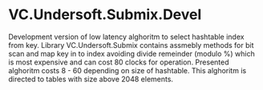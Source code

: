 # VC.Undersoft.Submix.Devel
Development version of low latency alghoritm to select hashtable index from key. Library VC.Undersoft.Submix contains assmebly methods for bit scan and map key in to index avoiding divide remeinder (modulo %) which is most expensive and can cost 80 clocks for operation. Presented alghoritm costs 8 - 60 depending on size of hashtable. This alghoritm is directed to tables with size above 2048 elements.
